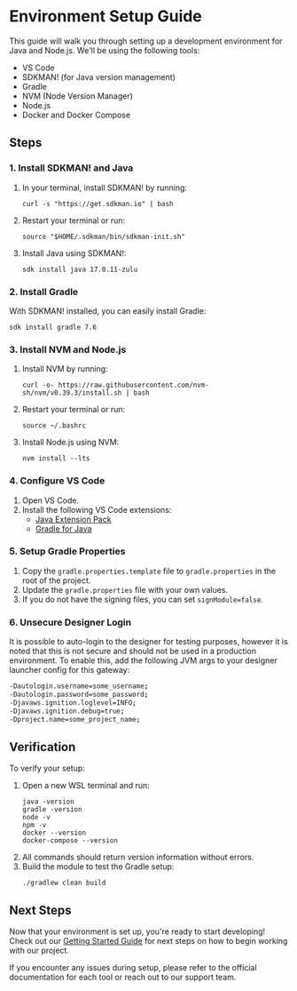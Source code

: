 # Environment Setup Guide

This guide will walk you through setting up a development environment for Java and Node.js. We'll be using the following tools:

- VS Code
- SDKMAN! (for Java version management)
- Gradle
- NVM (Node Version Manager)
- Node.js
- Docker and Docker Compose

## Steps

### 1. Install SDKMAN! and Java

1. In your terminal, install SDKMAN! by running:
   ```
   curl -s "https://get.sdkman.io" | bash
   ```
2. Restart your terminal or run:
   ```
   source "$HOME/.sdkman/bin/sdkman-init.sh"
   ```
3. Install Java using SDKMAN!:
   ```
   sdk install java 17.0.11-zulu
   ```

### 2. Install Gradle

With SDKMAN! installed, you can easily install Gradle:

```
sdk install gradle 7.6
```

### 3. Install NVM and Node.js

1. Install NVM by running:
   ```
   curl -o- https://raw.githubusercontent.com/nvm-sh/nvm/v0.39.3/install.sh | bash
   ```
2. Restart your terminal or run:
   ```
   source ~/.bashrc
   ```
3. Install Node.js using NVM:
   ```
   nvm install --lts
   ```

### 4. Configure VS Code

1. Open VS Code.
2. Install the following VS Code extensions:
   - [Java Extension Pack](https://marketplace.visualstudio.com/items?itemName=vscjava.vscode-java-pack)
   - [Gradle for Java](https://marketplace.visualstudio.com/items?itemName=vscjava.vscode-gradle)

### 5. Setup Gradle Properties

1. Copy the `gradle.properties.template` file to `gradle.properties` in the root of the project.
2. Update the `gradle.properties` file with your own values.
3. If you do not have the signing files, you can set `signModule=false`.

### 6. Unsecure Designer Login

It is possible to auto-login to the designer for testing purposes, however it is noted that this is not secure and should not be used in a production environment. To enable this, add the following JVM args to your designer launcher config for this gateway:

```sh
-Dautologin.username=some_username;
-Dautologin.password=some_password;
-Djavaws.ignition.loglevel=INFO;
-Djavaws.ignition.debug=true;
-Dproject.name=some_project_name;
```

## Verification

To verify your setup:

1. Open a new WSL terminal and run:
   ```
   java -version
   gradle -version
   node -v
   npm -v
   docker --version
   docker-compose --version
   ```
2. All commands should return version information without errors.
3. Build the module to test the Gradle setup:
   ```
   ./gradlew clean build
   ```

## Next Steps

Now that your environment is set up, you're ready to start developing! Check out our [Getting Started Guide](getting-started.md) for next steps on how to begin working with our project.

If you encounter any issues during setup, please refer to the official documentation for each tool or reach out to our support team.